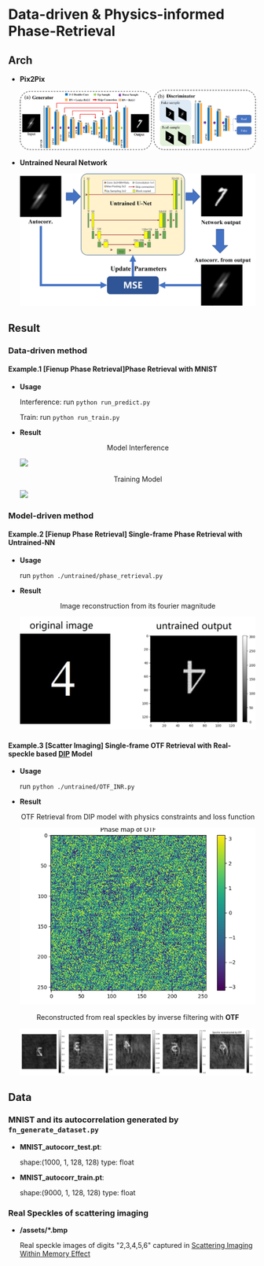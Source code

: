# Data-driven & Physics-informed Phase-Retrieval

## Arch
* **Pix2Pix**

  ![](./assets/GAN_architecture.jpg)

* **Untrained Neural Network**
  
  ![](./assets/untrained_architecture.jpg)

## Result

### Data-driven method

#### Example.1 \[Fienup Phase Retrieval\]Phase Retrieval with MNIST
* **Usage**

  Interference: run `python run_predict.py`

  Train: run `python run_train.py`

* **Result**

  <center>Model Interference</center>
  
  ![](./assets/model_prediction.png)

  <center>Training Model</center>

  ![](./assets/training.gif)

### Model-driven method

#### Example.2  \[Fienup Phase Retrieval\] Single-frame Phase Retrieval with Untrained-NN

* **Usage**

  run `python ./untrained/phase_retrieval.py`

* **Result**

  <center>Image reconstruction from its fourier magnitude</center>
  
  ![](./assets/untrained_result.jpg)

#### Example.3  \[Scatter Imaging\] Single-frame OTF Retrieval with Real-speckle based [DIP](https://arxiv.org/pdf/1810.03982) Model
* **Usage**

  run `python ./untrained/OTF_INR.py`
  
* **Result**

  <center>OTF Retrieval from DIP model with physics constraints and loss function</center>
  
  ![111](./assets/OTF_INR.png)

  <center>Reconstructed from real speckles by inverse filtering with <strong>OTF</strong></center>

  ![](./assets/OTF_INR_result.png)

## Data

### MNIST and its autocorrelation generated by `fn_generate_dataset.py`

* **MNIST_autocorr_test.pt**: 

  shape:(1000, 1, 128, 128) type: float
* **MNIST_autocorr_train.pt**: 
  
  shape:(9000, 1, 128, 128) type: float

### Real Speckles of scattering imaging 

* **/assets/*.bmp**
  
  Real speckle images of digits "2,3,4,5,6" captured in [Scattering Imaging Within Memory Effect](https://www.sciencedirect.com/science/article/abs/pii/S0143816623001446)


